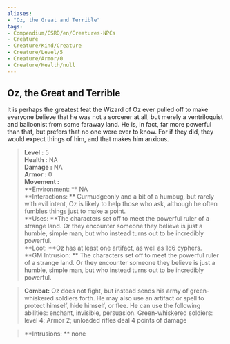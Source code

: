 ```yaml
---
aliases:
- "Oz, the Great and Terrible"
tags:
- Compendium/CSRD/en/Creatures-NPCs
- Creature
- Creature/Kind/Creature
- Creature/Level/5
- Creature/Armor/0
- Creature/Health/null
---
```


  
## Oz, the Great and Terrible  
It is perhaps the greatest feat the Wizard of Oz ever pulled off to make everyone believe that he was not a sorcerer at all, but merely a ventriloquist and balloonist from some faraway land. He is, in fact, far more powerful than that, but prefers that no one were ever to know. For if they did, they would expect things of him, and that makes him anxious.  

  
> **Level :** 5  
> **Health :** NA  
> **Damage :** NA  
> **Armor :** 0  
> **Movement :**   
> **Environment: ** NA  
> **Interactions: ** Curmudgeonly and a bit of a humbug, but rarely with evil intent, Oz is likely to help those who ask, although he often fumbles things just to make a point.  
> **Uses: **The characters set off to meet the powerful ruler of a strange land. Or they encounter someone they believe is just a humble, simple man, but who instead turns out to be incredibly powerful.  
> **Loot: **Oz has at least one artifact, as well as 1d6 cyphers.  
> **GM Intrusion: ** The characters set off to meet the powerful ruler of a strange land. Or they encounter someone they believe is just a humble, simple man, but who instead turns out to be incredibly powerful.  

> **Combat:** 
> Oz does not fight, but instead sends his army of green-whiskered soldiers forth.
He may also use an artifact or spell to protect himself, hide himself, or flee. He can use
the following abilities: enchant, invisible, persuasion.
	Green-whiskered soldiers: level 4; Armor 2; unloaded rifles deal 4 points of damage  
  

> **Intrusions: ** 
> none  
